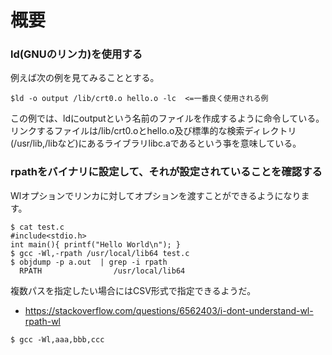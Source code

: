 # 概要
### ld(GNUのリンカ)を使用する
例えば次の例を見てみることとする。
```
$ld -o output /lib/crt0.o hello.o -lc  <=一番良く使用される例
```
この例では、ldにoutputという名前のファイルを作成するように命令している。  
リンクするファイルは/lib/crt0.oとhello.o及び標準的な検索ディレクトリ(/usr/lib,/libなど)にあるライブラリlibc.aであるという亊を意味している。

### rpathをバイナリに設定して、それが設定されていることを確認する
Wlオプションでリンカに対してオプションを渡すことができるようになります。
```
$ cat test.c 
#include<stdio.h>
int main(){ printf("Hello World\n"); }
$ gcc -Wl,-rpath /usr/local/lib64 test.c 
$ objdump -p a.out  | grep -i rpath
  RPATH                /usr/local/lib64
```

複数パスを指定したい場合にはCSV形式で指定できるようだ。
- https://stackoverflow.com/questions/6562403/i-dont-understand-wl-rpath-wl
```
$ gcc -Wl,aaa,bbb,ccc
```
